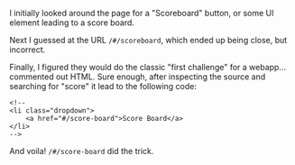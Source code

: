 I initially looked around the page for a "Scoreboard" button, or some UI
element leading to a score board.

Next I guessed at the URL `/#/scoreboard`, which ended up being close, but
incorrect.

Finally, I figured they would do the classic "first challenge" for a webapp...
commented out HTML. Sure enough, after inspecting the source and searching for
"score" it lead to the following code:

```
<!--
<li class="dropdown">
	<a href="#/score-board">Score Board</a>
</li>
-->
```

And voila! `/#/score-board` did the trick.
